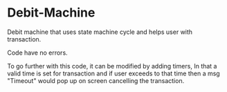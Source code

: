 # Debit-Machine
Debit machine that uses state machine cycle and helps user with transaction.

Code have no errors.

To go further with this code, it can be modified by adding timers, 
In that a valid time is set for transaction and if user exceeds to that time 
then a msg "Timeout" would pop up on screen cancelling the transaction.
